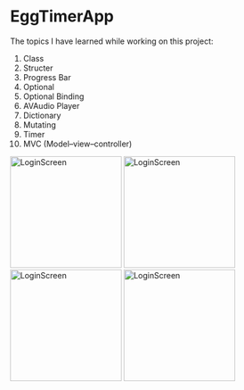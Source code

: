 # EggTimerApp

The topics I have learned while working on this project:

1) Class
2) Structer 
3) Progress Bar
4) Optional
5) Optional Binding
6) AVAudio Player
7) Dictionary
8) Mutating
9) Timer
10) MVC (Model–view–controller)




<img width="200" alt="LoginScreen" src="https://github.com/FurkanCAPKIN/EggTimerApp/assets/92672616/673c1e48-4e3f-4fd5-89ef-ac5c0027f5b3">

<img width="200" alt="LoginScreen" src="https://github.com/FurkanCAPKIN/EggTimerApp/assets/92672616/7df3cce7-d76f-468d-b461-e63a3f8e4cc6">

<img width="200" alt="LoginScreen" src="https://github.com/FurkanCAPKIN/EggTimerApp/assets/92672616/93f45818-aa95-4354-a313-2d8031b24cd9">

<img width="200" alt="LoginScreen" src="https://github.com/FurkanCAPKIN/EggTimerApp/assets/92672616/9b0ab611-fcf5-493f-9d37-4046c5291b9b">

